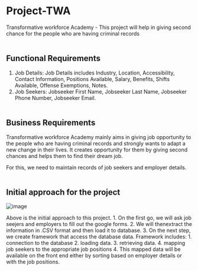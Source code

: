 # Project-TWA
Transformative workforce Academy - This project will help in giving second chance for the people who are having criminal records<br></br>
## Functional Requirements
1. Job Details:
  Job Details includes Industry, Location, Accessibility, Contact Information, Positions Available, Salary, Benefits, Shifts Available, Offense Exemptions, Notes.
2. Job Seekers:
  Jobseeker First Name, Jobseeker Last Name, Jobseeker Phone Number, Jobseeker Email.<br></br>
## Business Requirements
Transformative workforce Academy mainly aims in giving job opportunity to the people who are having criminal records and strongly wants to adapt a new change in their lives. It creates opportunity for them by giving second chances and helps them to find their dream job.

For this, we need to maintain records of job seekers and employer details.
<br></br>
## Initial approach for the project

![image](https://github.com/NavyaNelluri/Project-TWA/assets/123142678/bbf27237-df59-4606-81bd-5c7d836caf96)
<p>
Above is the initial approach to this project.
1. On the first go, we will ask job seejers and employers to fill out the google forms.
2. We will thenextract the information in .CSV format and then load it to database.
3. On the next step, we create framework that access the database data.
  Framework includes:
  1. connection to the database
  2. loading data.
  3. retrieving data.
  4. mapping job seekers to the appropriate job positions
4. This mapped data will be available on the front end either by sorting based on employer details or with the job positions.
</p>

  
